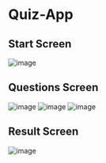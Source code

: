# Quiz-App

## Start Screen
![image](https://user-images.githubusercontent.com/73073786/233748195-d2d82a81-8680-4fd0-864b-41c0d81f3ce7.png)

## Questions Screen
![image](https://user-images.githubusercontent.com/73073786/233748302-65d5a16e-0d06-4106-aab6-b81204ae3e8d.png)  ![image](https://user-images.githubusercontent.com/73073786/233748339-c2476def-d2ae-448a-a5de-e7659edf3ff9.png)  ![image](https://user-images.githubusercontent.com/73073786/233748396-8820c6f0-acef-4372-9a92-0ee6a324a60f.png)

## Result Screen
![image](https://user-images.githubusercontent.com/73073786/233748433-8a8a9019-b4cb-43e8-a88a-9803c33ce421.png)
